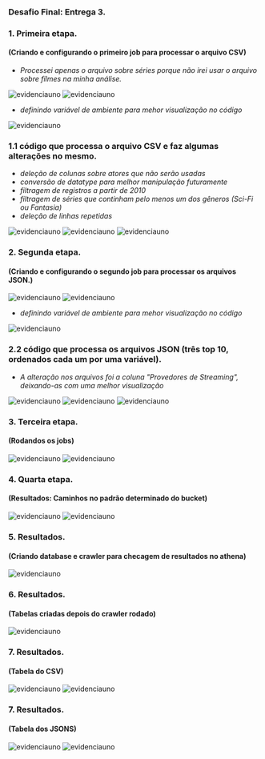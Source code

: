 ### Desafio Final: Entrega 3.

### 1. Primeira etapa.
#### (Criando e configurando o primeiro job para processar o arquivo CSV)

- *Processei apenas o arquivo sobre séries porque não irei usar o arquivo sobre filmes na minha análise.*

![evidenciauno](../Evidências/Evidências_Desafio/01.png)
![evidenciauno](../Evidências/Evidências_Desafio/02.png)

- *definindo variável de ambiente para mehor visualização no código*

![evidenciauno](../Evidências/Evidências_Desafio/03.png)

### 1.1 código que processa o arquivo CSV e faz algumas alterações no mesmo.

- *deleção de colunas sobre atores que não serão usadas*
- *conversão de datatype para melhor manipulação futuramente*
- *filtragem de registros a partir de 2010*
- *filtragem de séries que continham pelo menos um dos gêneros (Sci-Fi ou Fantasia)*
- *deleção de linhas repetidas*

![evidenciauno](../Evidências/Evidências_Desafio/04.png)
![evidenciauno](../Evidências/Evidências_Desafio/05.png)
![evidenciauno](../Evidências/Evidências_Desafio/06.png)

### 2. Segunda etapa.
#### (Criando e configurando o segundo job para processar os arquivos JSON.)

![evidenciauno](../Evidências/Evidências_Desafio/07.png)
![evidenciauno](../Evidências/Evidências_Desafio/08.png)

- *definindo variável de ambiente para mehor visualização no código*

![evidenciauno](../Evidências/Evidências_Desafio/09.png)

### 2.2 código que processa os arquivos JSON (três top 10, ordenados cada um por uma variável).

- *A alteração nos arquivos foi a coluna "Provedores de Streaming", deixando-as com uma melhor visualização*

![evidenciauno](../Evidências/Evidências_Desafio/10.png)
![evidenciauno](../Evidências/Evidências_Desafio/11.png)
![evidenciauno](../Evidências/Evidências_Desafio/12.png)

### 3. Terceira etapa.
#### (Rodandos os jobs)

![evidenciauno](../Evidências/Evidências_Desafio/13.png)
![evidenciauno](../Evidências/Evidências_Desafio/14.png)

### 4. Quarta etapa.
#### (Resultados: Caminhos no padrão determinado do bucket)

![evidenciauno](../Evidências/Evidências_Desafio/15.png)
![evidenciauno](../Evidências/Evidências_Desafio/16.png)

### 5. Resultados. 
#### (Criando database e crawler para checagem de resultados no athena)

![evidenciauno](../Evidências/Evidências_Desafio/17.png)

### 6. Resultados.
#### (Tabelas criadas depois do crawler rodado)

![evidenciauno](../Evidências/Evidências_Desafio/18.png)

### 7. Resultados.
#### (Tabela do CSV)
![evidenciauno](../Evidências/Evidências_Desafio/19.png)
![evidenciauno](../Evidências/Evidências_Desafio/20.png)

### 7. Resultados.
#### (Tabela dos JSONS)
![evidenciauno](../Evidências/Evidências_Desafio/21.png)
![evidenciauno](../Evidências/Evidências_Desafio/22.png)
